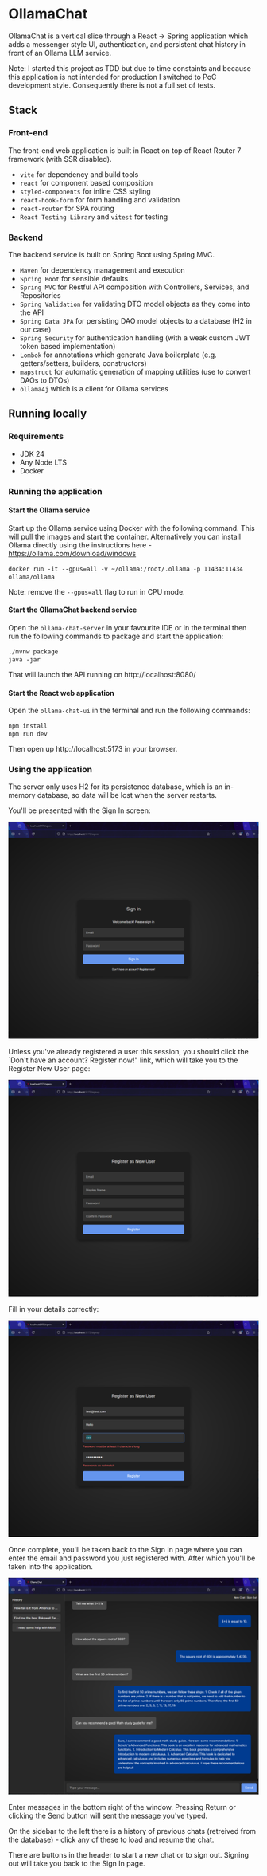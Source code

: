 # OllamaChat
OllamaChat is a vertical slice through a React -> Spring application which adds a messenger style UI, authentication, and persistent chat history in front of an Ollama LLM service.

Note: I started this project as TDD but due to time constaints and because this application is not intended for production I switched to PoC development style. Consequently there is not a full set of tests.

## Stack
### Front-end
The front-end web application is built in React on top of React Router 7 framework (with SSR disabled).
* `vite` for dependency and build tools
* `react` for component based composition
* `styled-components` for inline CSS styling 
* `react-hook-form` for form handling and validation
* `react-router` for SPA routing
* `React Testing Library` and `vitest` for testing

### Backend
The backend service is built on Spring Boot using Spring MVC. 
* `Maven` for dependency management and execution
* `Spring Boot` for sensible defaults
* `Spring MVC` for Restful API composition with Controllers, Services, and Repositories
* `Spring Validation` for validating DTO model objects as they come into the API
* `Spring Data JPA` for persisting DAO model objects to a database (H2 in our case)
* `Spring Security` for authentication handling (with a weak custom JWT token based implementation)
* `Lombok` for annotations which generate Java boilerplate (e.g. getters/setters, builders, constructors)
* `mapstruct` for automatic generation of mapping utilities (use to convert DAOs to DTOs)
* `ollama4j` which is a client for Ollama services

## Running locally
### Requirements
* JDK 24
* Any Node LTS
* Docker

### Running the application
#### Start the Ollama service
Start up the Ollama service using Docker with the following command. This will pull the images and start the container. Alternatively you can install Ollama directly using the instructions here - https://ollama.com/download/windows

```
docker run -it --gpus=all -v ~/ollama:/root/.ollama -p 11434:11434 ollama/ollama
```

Note: remove the `--gpus=all` flag to run in CPU mode.

#### Start the OllamaChat backend service
Open the `ollama-chat-server` in your favourite IDE or in the terminal then run the following commands to package and start the application:

```
./mvnw package
java -jar 
```

That will launch the API running on http://localhost:8080/

#### Start the React web application
Open the `ollama-chat-ui` in the terminal and run the following commands:
```
npm install
npm run dev
```
Then open up http://localhost:5173 in your browser.

### Using the application
The server only uses H2 for its persistence database, which is an in-memory database, so data will be lost when the server restarts.

You'll be presented with the Sign In screen:

![image](signin.png)

Unless you've already registered a user this session, you should click the `Don't have an account? Register now!" link, which will take you to the Register New User page:

![image](register.png)

Fill in your details correctly:

![image](register-with-errors.png)

Once complete, you'll be taken back to the Sign In page where you can enter the email and password you just registered with. After which you'll be taken into the application. 

![image](chat.png)

Enter messages in the bottom right of the window. Pressing Return or clicking the Send button will sent the message you've typed.

On the sidebar to the left there is a history of previous chats (retreived from the database) - click any of these to load and resume the chat.

There are buttons in the header to start a new chat or to sign out. Signing out will take you back to the Sign In page.


